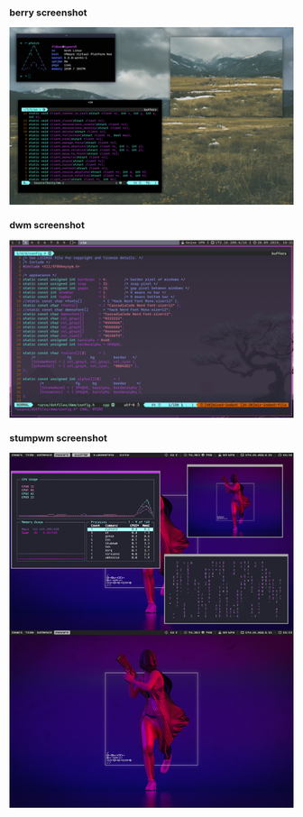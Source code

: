 ### berry screenshot

![berry](/screenshots/berry.png?raw=true "berry screenshot")


### dwm screenshot

![dwm](/screenshots/screenshot_dwm.png?raw=true "dwm screenshot")


### stumpwm screenshot

![stumpwm](/screenshots/stumpwm.png?raw=true "stumpwm screenshot")
